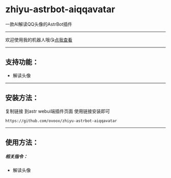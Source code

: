 # zhiyu-astrbot-aiqqavatar
一款AI解读QQ头像的AstrBot插件

---

欢迎使用我的机器人哦😘[点我查看](https://qun.qq.Com/qunpro/robot/qunshare?biz_type=1&robot_uin=3889263267)

---


## 支持功能：

- 解读头像
---

## 安装方法：

复制链接 到astr webui端插件页面 使用链接安装即可

```
https://github.com/ovoox/zhiyu-astrbot-aiqqavatar
```

---

## 使用方法：

##### 相关指令：

* 解读头像


